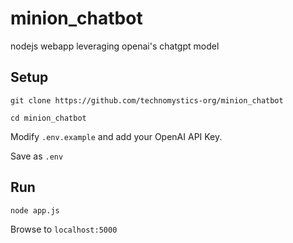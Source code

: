 # minion_chatbot
nodejs webapp leveraging openai's chatgpt model

## Setup

`git clone https://github.com/technomystics-org/minion_chatbot`

`cd minion_chatbot`

Modify `.env.example` and add your OpenAI API Key.

Save as `.env`

## Run

`node app.js`

Browse to `localhost:5000`


